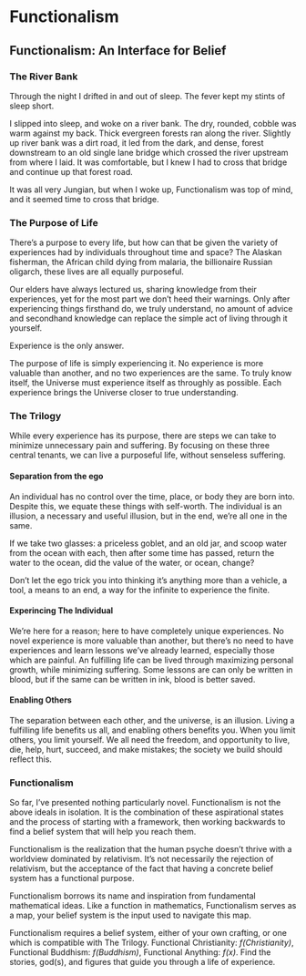 # Functionalism
## Functionalism: An Interface for Belief

### The River Bank
Through the night I drifted in and out of sleep. The fever kept my stints of sleep short.

I slipped into sleep, and woke on a river bank. The dry, rounded, cobble was warm against my back. Thick evergreen forests ran along  the river. Slightly up river bank was a dirt road, it led from the dark, and dense, forest downstream to an old single lane bridge which crossed the river upstream from where I laid. It was comfortable, but I knew I had to cross that bridge and continue up that forest road. 

It was all very Jungian, but when I woke up, Functionalism was top of mind, and it seemed time to cross that bridge.

### The Purpose of Life
There’s a purpose to every life, but how can that be given the variety of experiences had by individuals throughout time and space? The Alaskan fisherman, the African child dying from malaria, the billionaire Russian oligarch, these lives are all equally purposeful.

Our elders have always lectured us, sharing knowledge from their experiences, yet for the most part we don’t heed their warnings. Only after experiencing things firsthand do, we truly understand, no amount of advice and secondhand knowledge can replace the simple act of living through it yourself.

Experience is the only answer.

The purpose of life is simply experiencing it. No experience is more valuable than another, and no two experiences are the same. To truly know itself, the Universe must experience itself as throughly as possible. Each experience brings the Universe closer to true understanding.

### The Trilogy
While every experience has its purpose, there are steps we can take to minimize unnecessary pain and suffering. By focusing on these three central tenants, we can live a purposeful life, without senseless suffering.

#### Separation from the ego
An individual has no control over the time, place, or body they are born into. Despite this, we equate these things with self-worth. The individual is an illusion, a necessary and useful illusion, but in the end, we’re all one in the same.

If we take two glasses: a priceless goblet, and an old jar, and scoop water from the ocean with each, then after some time has passed, return the water to the ocean, did the value of the water, or ocean, change?

Don’t let the ego trick you into thinking it’s anything more than a vehicle, a tool, a means to an end, a way for the infinite to experience the finite.

#### Experincing The Individual
We’re here for a reason; here to have completely unique experiences. No novel experience is more valuable than another, but there’s no need to have experiences and learn lessons we’ve already learned, especially those which are painful. An fulfilling life can be lived through maximizing personal growth, while minimizing suffering. Some lessons are can only be written in blood, but if the same can be written in ink, blood is better saved.

#### Enabling Others
The separation between each other, and the universe, is an illusion. Living a fulfilling life benefits us all, and enabling others benefits you. When you limit others, you limit yourself. We all need the freedom, and opportunity to live, die, help, hurt, succeed, and make mistakes; the society we build should reflect this. 

### Functionalism
So far, I’ve presented nothing particularly novel.
Functionalism is not the above ideals in isolation. It is the combination of these aspirational states and the process of starting with a framework, then working backwards to find a belief system that will help you reach them.

Functionalism is the realization that the human psyche doesn’t thrive with a worldview dominated by relativism. It’s not necessarily the rejection of relativism, but the acceptance of the fact that having a concrete belief system has a functional purpose.

Functionalism borrows its name and inspiration from fundamental mathematical ideas. Like a function in mathematics, Functionalism serves as a map, your belief system is the input used to navigate this map.

Functionalism requires a belief system, either of your own crafting, or one which is compatible with The Trilogy. Functional Christianity: *f(Christianity)*, Functional Buddhism: *f(Buddhism)*, Functional Anything: *f(x)*. Find the stories, god(s), and figures that guide you through a life of experience.
